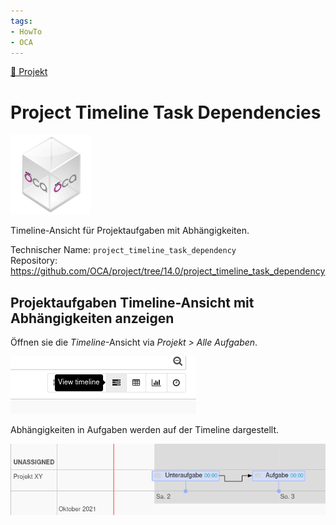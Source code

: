 ```yaml
---
tags:
- HowTo
- OCA
---
```

[🔗 Projekt](Projekt.md)
# Project Timeline Task Dependencies
![icon_oca_app](assets/icon_oca_app.png)

Timeline-Ansicht für Projektaufgaben mit Abhängigkeiten.

Technischer Name: `project_timeline_task_dependency`\
Repository: <https://github.com/OCA/project/tree/14.0/project_timeline_task_dependency>

## Projektaufgaben Timeline-Ansicht mit Abhängigkeiten anzeigen

Öffnen sie die *Timeline*-Ansicht via *Projekt > Alle Aufgaben*.

![](assets/Project%20Timeline%20View%20task%20timeline.png)

Abhängigkeiten in Aufgaben werden auf der Timeline dargestellt.

![](assets/Project%20Timeline%20Task%20Dependencies%20View.png)